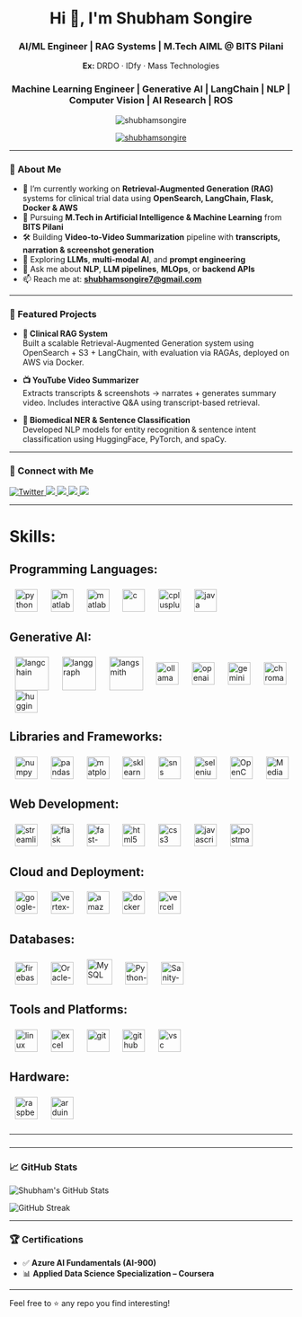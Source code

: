 <h1 align="center">Hi 👋, I'm Shubham Songire</h1>
<h3 align="center">AI/ML Engineer | RAG Systems | M.Tech AIML @ BITS Pilani</h3>
<p align="center"><strong>Ex:</strong> DRDO · IDfy · Mass Technologies</p>
<h3 align="center">Machine Learning Engineer | Generative AI | LangChain | NLP | Computer Vision | AI Research | ROS</h3>

<p align="center">
  <img src="https://komarev.com/ghpvc/?username=shubhamsongire&label=Profile%20views&color=0e75b6&style=flat" alt="shubhamsongire" />
</p>

<p align="center">
  <a href="https://github.com/ryo-ma/github-profile-trophy"><img src="https://github-profile-trophy.vercel.app/?username=shubhamsongire&theme=onedark" alt="shubhamsongire" /></a>
</p>

---

### 🚀 About Me

- 🔭 I’m currently working on **Retrieval-Augmented Generation (RAG)** systems for clinical trial data using **OpenSearch, LangChain, Flask, Docker & AWS**  
- 🧠 Pursuing **M.Tech in Artificial Intelligence & Machine Learning** from **BITS Pilani**  
- 🛠️ Building **Video-to-Video Summarization** pipeline with **transcripts, narration & screenshot generation**  
- 🧪 Exploring **LLMs**, **multi-modal AI**, and **prompt engineering**  
- 💬 Ask me about **NLP**, **LLM pipelines**, **MLOps**, or **backend APIs**  
- 📫 Reach me at: **shubhamsongire7@gmail.com**

---

### 📌 Featured Projects

- **🧠 Clinical RAG System**  
  Built a scalable Retrieval-Augmented Generation system using OpenSearch + S3 + LangChain, with evaluation via RAGAs, deployed on AWS via Docker.

- **📺 YouTube Video Summarizer**  
  Extracts transcripts & screenshots → narrates + generates summary video. Includes interactive Q&A using transcript-based retrieval.

- **🧬 Biomedical NER & Sentence Classification**  
  Developed NLP models for entity recognition & sentence intent classification using HuggingFace, PyTorch, and spaCy.

---

### 🔗 Connect with Me

<p align="left">
  <a href="https://twitter.com/shubhamsongire7" target="_blank">
    <img src="https://img.shields.io/twitter/follow/shubhamsongire7?logo=twitter&style=for-the-badge" alt="Twitter" />
  </a>
  <a href="https://linkedin.com/in/shubham-songire" target="_blank">
    <img src="https://img.shields.io/badge/LinkedIn-blue?logo=linkedin&style=for-the-badge" />
  </a>
  <a href="https://kaggle.com/shubhamsongire" target="_blank">
    <img src="https://img.shields.io/badge/Kaggle-20BEFF?logo=kaggle&style=for-the-badge" />
  </a>
  <a href="https://www.hackerrank.com/sbs050501" target="_blank">
    <img src="https://img.shields.io/badge/HackerRank-2EC866?logo=hackerrank&style=for-the-badge" />
  </a>
  <a href="https://www.youtube.com/@shubhamsongire5701" target="_blank">
    <img src="https://img.shields.io/badge/Youtube-red?logo=youtube&style=for-the-badge" />
  </a>
</p>

---

# Skills:
<h2 align="left">Programming Languages:</h2>

###

<div align="left" id="languages">
  <!-- python -->
  <span>
    <img style="width: 6px;">
    <img src="https://cdn.jsdelivr.net/gh/Bbs1412/Bbs1412/asset_files/python-original.svg" style="height: 40px;" alt="python" />
    <img style="width: 6px;">
  </span>
  <!-- matlab -->
  <span>
    <img style="width: 6px;">
    <img src="https://cdn.jsdelivr.net/gh/Bbs1412/Bbs1412/asset_files/matlab-original.svg" style="height: 40px;" alt="matlab" />
    <img style="width: 6px;">
  </span>
  <!-- ros -->
  <span>
    <img style="width: 6px;">
    <img src="https://upload.wikimedia.org/wikipedia/commons/thumb/b/bb/Ros_logo.svg/1200px-Ros_logo.svg.png" style="height: 40px;" alt="matlab" />
    <img style="width: 6px;">
  </span>
  <!-- c -->
  <span>
    <img style="width: 6px;">
    <img src="https://cdn.jsdelivr.net/gh/Bbs1412/Bbs1412/asset_files/c-original.svg" style="height: 40px;" alt="c" />
    <img style="width: 6px;">
  </span>
  <!-- c++ -->
  <span>
    <img style="width: 6px;">
    <img src="https://cdn.jsdelivr.net/gh/Bbs1412/Bbs1412/asset_files/cplusplus-original.svg" style="height: 40px;" alt="cplusplus" />
    <img style="width: 6px;">
  </span>
  <!-- java -->
  <span>
    <img style="width: 6px;">
    <img src="https://cdn.jsdelivr.net/gh/Bbs1412/Bbs1412/asset_files/java-original.svg" style="height: 40px;" alt="java" />
    <img style="width: 6px;">
  </span>
</div>

###

<h2 align="left">Generative AI:</h2>

###

<div align="left" id="genai"> 
  <!-- LangChain -->
  <span>
    <img style="width: 6px;">
    <img src="https://cdn.jsdelivr.net/gh/Bbs1412/Bbs1412/asset_files/langchain-color.svg" style="height: 60px;" alt="langchain" align="center" />
    <img style="width: 6px;">
  </span>
  <!-- Langgraph -->
  <span>
    <img style="width: 6px;">
    <img src="https://cdn.jsdelivr.net/gh/Bbs1412/Bbs1412/asset_files/langgraph-color.svg" style="height: 60px;" alt="langgraph" align="center" />
    <img style="width: 6px;">
  </span>
  <!-- langsmith -->
  <span>
    <img style="width: 6px;">
    <img src="https://cdn.jsdelivr.net/gh/Bbs1412/Bbs1412/asset_files/langsmith-color.svg" style="height: 60px;" alt="langsmith" align="center" />
    <img style="width: 6px;">
  </span>
  <!-- Ollama -->
  <span>
    <img style="width: 6px;">
    <!-- Dark is not visible in white mode -->
    <img src="https://cdn.jsdelivr.net/gh/Bbs1412/Bbs1412/asset_files/ollama-light.png" style="height: 40px;" alt="ollama" align="center" />
    <img style="width: 6px;">
  </span>
  <!-- OpenAI -->
  <span>
    <img style="width: 6px;">
    <img src="https://cdn.jsdelivr.net/gh/Bbs1412/Bbs1412/asset_files/openai-streamline-white.svg" style="height: 40px;" alt="openai" align="center" />
    <img style="width: 6px;">
  </span>
  <!-- Gemini -->
  <span>
    <img style="width: 6px;">
    <img src="https://cdn.jsdelivr.net/gh/Bbs1412/Bbs1412/asset_files/gemini-color.svg" style="height: 40px;" alt="gemini" align="center" />
    <img style="width: 6px;">
  </span>
  <!-- Chroma -->
  <span>
    <img style="width: 6px;">
    <img src="https://cdn.jsdelivr.net/gh/Bbs1412/Bbs1412/asset_files/chroma-streamline.svg" style="height: 40px;" alt="chroma" align="center" />
    <img style="width: 6px;">
  </span>
  <!-- Huggingface -->
  <span>
    <img style="width: 6px;">
    <img src="https://cdn.jsdelivr.net/gh/Bbs1412/Bbs1412/asset_files/hugging-streamline.svg" style="height: 40px;" alt="huggingface" align="center" />
    <img style="width: 6px;">
  </span>


</div>

###

<h2 align="left">Libraries and Frameworks:</h2>

###

<div align="left" id="frameworks"> 
  <!-- numpy -->
  <span>
    <img style="width: 6px;">
    <img src="https://cdn.jsdelivr.net/gh/Bbs1412/Bbs1412/asset_files/numpy-original.svg" style="height: 40px;" alt="numpy" />
    <img style="width: 6px;">
  </span>
  <!-- pandas -->
  <span>
    <img style="width: 6px;">
    <img src="https://cdn.jsdelivr.net/gh/Bbs1412/Bbs1412/asset_files/pandas-original.svg" style="height: 40px;" alt="pandas" />
    <img style="width: 6px;">
  </span>
  <!-- matplotlib -->
  <span>
    <img style="width: 6px;">
    <img src="https://cdn.jsdelivr.net/gh/Bbs1412/Bbs1412/asset_files/matplotlib-original.svg" style="height: 40px;" alt="matplotlib" />
    <img style="width: 6px;">
  </span>
  <!-- sklearn -->
  <span>
    <img style="width: 6px;">
    <img src="https://cdn.jsdelivr.net/gh/Bbs1412/Bbs1412/asset_files/scikitlearn-original.svg" style="height: 40px;" alt="sklearn" />
    <img style="width: 6px;">
  </span>
  <!-- seaborn-sns -->
  <span>
    <img style="width: 6px;">
    <img src="https://cdn.jsdelivr.net/gh/Bbs1412/Bbs1412/asset_files/seaborn.svg" style="height: 40px;" alt="sns" />
    <img style="width: 6px;">
  </span>
  <!-- selenium -->
  <span>
    <img style="width: 6px;">
    <img src="https://cdn.jsdelivr.net/gh/bbs1412/bbs1412/asset_files/selenium.svg" style="height: 40px;" alt="selenium" />
    <img style="width: 6px;">
  </span>
  <!-- OpenCV -->
  <span>
    <img style="width: 6px;">
    <img src="https://cdn.jsdelivr.net/gh/bbs1412/bbs1412/asset_files/opencv-original.svg" style="height: 40px;" alt="OpenCV" />
    <img style="width: 6px;">
  </span>
  <!-- MediaPipe -->
  <span>
    <img style="width: 6px;">
    <img src="https://cdn.jsdelivr.net/gh/bbs1412/bbs1412/asset_files/mediapipe.svg" style="height: 40px;" alt="MediaPipe" />
    <img style="width: 6px;">
  </span>
</div>

###

<h2 align="left">Web Development:</h2>

###
  
<div align="left" id="web-dev">
  <!-- streamlit -->
  <span>
    <img style="width: 6px;">
    <img src="https://cdn.jsdelivr.net/gh/Bbs1412/Bbs1412/asset_files/streamlit-original.svg" style="height: 40px;" alt="streamlit" />
    <img style="width: 6px;">
  </span>
  <!-- flask -->
  <span>
    <img style="width: 6px;">
    <img src="https://cdn.jsdelivr.net/gh/Bbs1412/Bbs1412/asset_files/flask-original-wordmark.svg" style="height: 40px;" alt="flask" />
    <img style="width: 6px;">
  </span>
  <!-- fast-api -->
  <span>
    <img style="width: 6px;">
    <!-- delete local ref line and un-comment github one -->
    <img src="https://cdn.jsdelivr.net/gh/Bbs1412/Bbs1412/asset_files/fastapi-original.svg" style="height: 40px;" alt="fast-api" />
    <img style="width: 6px;">
  </span>
  <!-- html -->
  <span>
    <img style="width: 6px;">
    <img src="https://cdn.jsdelivr.net/gh/Bbs1412/Bbs1412/asset_files/html5-original.svg" style="height: 40px;" alt="html5" />
    <img style="width: 6px;">
  </span>
  <!-- css -->
  <span>
    <img style="width: 6px;">
    <img src="https://cdn.jsdelivr.net/gh/Bbs1412/Bbs1412/asset_files/css3-original.svg" style="height: 40px;" alt="css3" />
    <img style="width: 6px;">
  </span>
  <!-- js -->
  <span>
    <img style="width: 6px;">
    <img src="https://cdn.jsdelivr.net/gh/Bbs1412/Bbs1412/asset_files/javascript-plain.svg" style="height: 40px;" alt="javascript" />
    <img style="width: 6px;">
  </span>
  <!-- postman -->
  <span>
    <img style="width: 6px;">
    <img src="https://cdn.jsdelivr.net/gh/Bbs1412/Bbs1412/asset_files/postman-original.svg" style="height: 40px;" alt="postman" />
    <img style="width: 6px;">
  </span>
</div>

###

<h2 align="left">Cloud and Deployment:</h2>

###


<div align="left" id="cloud-deployment">
  <!-- Google Cloud GCP -->
  <span>
    <img style="width: 6px;">
    <img src="https://cdn.jsdelivr.net/gh/Bbs1412/Bbs1412/asset_files/googlecloud-original.svg" style="height: 40px;" alt="google-cloud-platform" />
    <img style="width: 6px;">
  </span>
  <!-- Vertex-AI -->
  <span>
    <img style="width: 6px;">
    <img src="https://cdn.jsdelivr.net/gh/Bbs1412/Bbs1412/asset_files/vertex-ai.svg" style="height: 40px;" alt="vertex-ai" />
    <img style="width: 6px;">
  </span>
  <!-- AWS -->
  <span>
    <img style="width: 6px;">
    <img src="https://cdn.jsdelivr.net/gh/Bbs1412/Bbs1412/asset_files/aws.svg" style="height: 40px;" alt="amazon-web-services" />
    <img style="width: 6px;">
  </span>
  <!-- docker -->
  <span>
    <img style="width: 6px;">
    <img src="https://cdn.jsdelivr.net/gh/Bbs1412/Bbs1412/asset_files/docker-original.svg" style="height: 40px;" alt="docker" />
    <img style="width: 6px;">
  </span>
  <!-- vercel -->
  <span>
    <img style="width: 6px;">
    <img src="https://cdn.jsdelivr.net/gh/Bbs1412/Bbs1412/asset_files/vercel-original.svg" style="height: 40px;" alt="vercel" />
    <img style="width: 6px;">
  </span>
  
</div>



###

<h2 align="left">Databases:</h2>

###


<div align="left" id="databases">
  <!-- firebase -->
  <span>
    <img style="width: 6px;">
    <img src="https://cdn.jsdelivr.net/gh/Bbs1412/Bbs1412/asset_files/firebase-original.svg" style="height: 40px;" alt="firebase" />
    <img style="width: 6px;">
  </span>
  <!-- SQL -->
  <span>
    <img style="width: 6px;">
    <img src="https://cdn.jsdelivr.net/gh/Bbs1412/Bbs1412/asset_files/sql.svg" style="height: 40px;" alt="Oracle-SQL" />
    <img style="width: 6px;">
  </span>
  <!-- My-SQL -->
  <span>
    <img style="width: 6px;">
    <img src="https://cdn.jsdelivr.net/gh/Bbs1412/Bbs1412/asset_files/mysql.svg" style="height: 45px;" alt="MySQL" />
    <img style="width: 6px;">
  </span>
  <!-- SQLite -->
  <span>
    <img style="width: 6px;">
    <img src="https://cdn.jsdelivr.net/gh/Bbs1412/Bbs1412/asset_files/sqlite.svg" style="height: 40px;" alt="Python-SQLite" />
    <img style="width: 6px;">
  </span>
  <!-- Sanity -->
  <span>
    <img style="width: 6px;">
    <img src="https://cdn.jsdelivr.net/gh/Bbs1412/Bbs1412/asset_files/sanity.svg" style="height: 40px;" alt="Sanity-CMS" style="border-radius: 8%"/>
    <img style="width: 6px;">
  </span>

  
</div>

###

<h2 align="left">Tools and Platforms:</h2>

###

<div align="left" id="tools-platforms">
  <!-- linux -->
  <span>
    <img style="width: 6px;">
    <img src="https://cdn.jsdelivr.net/gh/Bbs1412/Bbs1412/asset_files/linux_edit_png.png" style="height: 40px;" alt="linux" />
    <img style="width: 6px;">
  </span>
  <!-- excel -->
  <span>
    <img style="width: 6px;">
    <img src="https://cdn.jsdelivr.net/gh/Bbs1412/Bbs1412/asset_files/excel-4.svg" style="height: 40px;" alt="excel" />
    <img style="width: 6px;">
  </span>
  <!-- git -->
  <span>
    <img style="width: 6px;">
    <img src="https://cdn.jsdelivr.net/gh/Bbs1412/Bbs1412/asset_files/git-original.svg" style="height: 40px;" alt="git" />
    <img style="width: 6px;">
  </span>
  <!-- github -->
  <span>
    <img style="width: 6px;">
    <img src="https://cdn.jsdelivr.net/gh/Bbs1412/Bbs1412/asset_files/github_edit_png.png" style="height: 40px;" alt="github" />
    <img style="width: 6px;">
  </span>
  <!-- markdown -->
  <!-- <span>
    <img style="width: 6px;">
    <img src="https://cdn.jsdelivr.net/gh/Bbs1412/Bbs1412/asset_files/markdown-original.svg" style="height: 40px;" alt="markdown" />
    <img style="width: 6px;">
  </span> -->
  <!-- vsc -->
  <span>
    <img style="width: 6px;">
    <img src="https://cdn.jsdelivr.net/gh/Bbs1412/Bbs1412/asset_files/code-original.svg" style="height: 40px;" alt="vsc" />
    <!-- <img src="https://cdn.jsdelivr.net/gh/Bbs1412/Bbs1412/asset_files/vscode-original.svg" style="height: 40px;" alt="vsc" /> -->
    <img style="width: 6px;">
  </span>
</div>

###

<h2 align="left">Hardware:</h2>

###

<div align="left" id="hardware">
  <!-- Raspberry Pi -->
  <span>
    <img style="width: 6px;">
    <img src="https://cdn.jsdelivr.net/gh/Bbs1412/Bbs1412/asset_files/raspberrypi-original.svg" style="height: 40px;" alt="raspberrypi" />
    <img style="width: 6px;">
  </span>
  <!-- arduino -->
  <span>
    <img style="width: 6px;">
    <img src="https://cdn.jsdelivr.net/gh/Bbs1412/Bbs1412/asset_files/arduino-original.svg" style="height: 40px;" alt="arduino" />
    <img style="width: 6px;">
  </span>
</div>

###

---

###

---

### 📈 GitHub Stats

<p align="left">
  <img src="https://github-readme-stats.vercel.app/api?username=shubhamsongire&show_icons=true&theme=tokyonight" alt="Shubham's GitHub Stats" />
</p>
<p align="left">
  <img src="https://github-readme-streak-stats.herokuapp.com/?user=shubhamsongire&theme=tokyonight" alt="GitHub Streak" />
</p>

---

### 🏆 Certifications

- ✅ **Azure AI Fundamentals (AI-900)**  
- 📊 **Applied Data Science Specialization – Coursera**  

---

Feel free to ⭐ any repo you find interesting!
